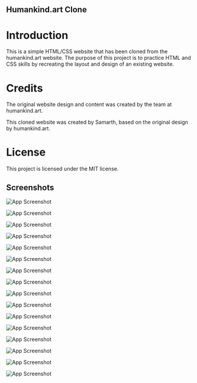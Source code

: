 
## Humankind.art Clone

# Introduction 
This is a simple HTML/CSS website that has been cloned from the humankind.art website. The purpose of this project is to practice HTML and CSS skills by recreating the layout and design of an existing website.

# Credits 
The original website design and content was created by the team at humankind.art.

This cloned website was created by Samarth, based on the original design by humankind.art.

# License 
This project is licensed under the MIT license.


## Screenshots

![App Screenshot](https://lh3.googleusercontent.com/pw/AMWts8ApUyA-AOq-mxxqehcWAObJe4K1nMCbpw-XwyFSZ9XepXCuCrdskG_SrcdDtrY-4tCoioXIsvlkEbyZwAs1KxEl634ejhZiU7a2ytsnZQvEdPPTxKQ3s-Z9JmBLq7yUk5b1e5z7B387TsOP4Q_r3CJhYBTSOZTZfvZ93GI2r6UEwQrsiN_-5_mM24jJ7vms9QgceimqWlpPElaBAp2Xmni8QUmGcksf-taMXH-JOi_xPztBItg3nko1DvoJCGw-MNVQza7lUG1lHVCfJFjFqJ62sWKNLcDx-sqPRAmt-JJWvrxFxWkV9pyg3N_TOcUHiJg9pI0YsniSO1pYPQ4urV6H3kVIDlkSERuZtVLbiXiMmR-WoZhhTK8tjYwwzRdhvcaW1ZFy4xm_ditbjghfiCtFa8rDwndP3Q0R-Cguq7cgLICILvCahHroSRZnzLGg7cHDES6nps-_dOAhTITIfH_M99HTwX3R0FTei-wKVgUYzkyii-WWL4lqeBOu8sVUy0dVB6VwFqRMUDgHbv3rZLb2kfmm22gbn3UYkzuJlPegUdbeAop4DMYnu0VVT_122pgp6-I7FpY9_I6nUELbcbtIMVB3el24zkkoyS-sRz9pQj6gjQnFjq0zRJctkWibyYi4--HId0c6YWamkBr1FFH7WigSLxenrvbiRrWheEdFiuk_Ypfy3nPV6T04o0joQvSpuOTk-2Rh7tFEYFPXqf6S13fRsmUqxZdQy2IHYWa_GoGm8jyNVI9Tcb3h-ENPWf6GG--nbuLIJkL3a2ZwuJIpnewMtB6rAtCzf5YFpc3KP_TcAJix4C6teYQkBEXT7utp-jo0-ONYMwswd_pH87-KDkHO91CVK-Fm5KkxbX9r4xZHv-YukS2S-SnLluRbe43bdS_CjAMyiJ0fDr5TGc5vVw=w2284-h1522-s-no?authuser=0)

![App Screenshot](https://lh3.googleusercontent.com/pw/AMWts8AGrhQPibEpkbmJDCMTgYjwKfu35qcvDUURdbgc3JJCOQKTCa4zEgDN5sSR83eOORDYYjY8c1ApSiU5q_2cYF7HR8MbiQgrD5kFo8iwueVuqhL6M7PccxLWD4pi5v9IsQp5ZNzy91hAanaWQN7Ypo5eXQya6KA-ZkvgAhTQcyW_W-UI5jzeQgz_VjgzqD10baynzY7kVzAXrBAui3TRSoxELUbWxSZXjbEFRsNcxlQpzYH4ham7oD2qJg6hD-CClRuY_iNN9AdQbKVHzZewISepcEqaqtlt9bmsrabQts0VJ2sVO7E1qGlOyg0h8NdULegFjtMWzp7EanVzFowgPu0fxrho2B699R7Y9Gu156hmY_UXBG58DED-lJ-bt9wSeX5BqbqpGd9LrPdgij37DPaeCC3ZNFtJRwnR2MziYqrOgdslms1G-Yw_rHA8wdqKfVZNkHI0GlJ384w76cU-SbqtZdyHmxsqC5g1q8dRXCo1VEgILYuTSCBbch0obOskDOQNaSTQ_NRJBpXYWn469qDG5VVsbhdGswzy9SjRBF-9t8yutjSwvEiqgoYmdwZ2NiZiNjq9lxF6dLIph91Z3xmIPDl-opVptzOy7wox33Bx1NSof-Ae8OgmUZ32NXC0BWA_HqTICv3yR7rnMU8PxLZHDtiW6OtJ0J4MvagiEEUHHnN_MMIW7LqjIsuO5TGMdamFRN2xvlfmlme4g8mTOga1Aey53ZDCGj3GW2pVGEs-vocLh3FyEGJRZP5lKyKY8ljTx5g7GRsRaSW8sLSJr7eQwfiJ0rDsYVogG-8kHcHV6BeXiY5wBE6RWtaccDSsi0nWxwERc_gesexrRNtjWjfnhHmh7NPtnNNUx-FjUOlRBPhVDM70AEUUjYeC940H3fI5ZZRygBxYpjxxrPYt-hRMXw=w2284-h1522-s-no?authuser=0)


![App Screenshot](https://lh3.googleusercontent.com/pw/AMWts8D0XNpRfvGjDbhQRTtQFHqml7lAYT1AtCLssYF1kztpH6WPdQpovnEYoZ0bTd1W_WysAJIdOP9W9GBMol3ZaMjPgSO6nUjUhR9fZhdgwwbi38vj8mhnvM9dVel6_SM2pvbJ_N0fYZSNr6w5NWvcnE7m4xnx_df8Yk7vTtrB3oS4vVFEG8u2IHouo-5bRt9NWC3MQ8hTGHn5NlNnwxN5o-bjGaPHuF3UtHtQEeb-pOT3jN7bHQBX4p8RzToPjy4YiGWs8eDfV1R3fFYf1yisMb2--wwS3CQTr49KmA0I3GDlwOnoXo0j6hgMJfFpMjG68mV8aH89CiQSKDN9U6gBTrfkdjDSbSt7kwYnU3GCEjIUgIcMOlpaHnokJAq3nvBR7M-o33zpaEyYE9NQpVQP4e8WB0yZMUOrQl7y9dJmEHev7quxYiebNTIsX5XqBcgwFuJrxoyForB5NvCik6UZ0rtLpwukpqZTgKF4NYdTw7u_oXMKkfmuSDHZTy63sypaBE9AdkTauZZk4ujK5woenXVrW260B1yij6bMHLe9ECRE62uK4u259MMCZP4jehSgzExZkSF6CkSJ8Vv8dPhCVkSsbX3hJhnUVcj6fYtBSp2ehqBQzsg72miFgq1aXDXwkMzcBIUtK9pLn1D2bNw76qrEhUxCuY7QCkAR1Ad8yehOqtsaKY-qLqiBn3mRuSTGSXQvoefU8_tYtwyCU2g91uafUijkPPRyLF4-AeJdqnyF9Q9hIjpfTGu1epuAiuUh-R-rE7tNmhcf__5j-JDtNHBsDkghslo7CF_HluQBRJ_jYBffmJSUtO_NRUr_pS4eV4mxnvz3sq8xe7s3zf3vLKCp7OYWwE-0Rjg7NxS_9UswyR-6CJ5G-yFtg37jTcXfN9wmKhDYfNoNy_-rbEvCXirMmg=w2284-h1522-s-no?authuser=0)


![App Screenshot](https://lh3.googleusercontent.com/pw/AMWts8Dd9A5R5Xiv0vE_3sGBDRhdltXEKqhVyHB3IfoiH-F9ZAdKNnTjrhFY4AEAnfHkBFLEV5ZJgPyemCIbBYrm1klpx19TGmRUV1wMn77nNhOgeXadPSOG6X985JexFvRrTL2nVJ0HdC3w52_2bIvcot0KEPw5UljfSoCK8sBGSBgxd5Wr8ykuIu-3U0WSXfyDzS_NYX9JtVrkC-lSRKQ4sqRdq2XTEpvlh2GtjEne-RUAAvBrFYGZAOe8tbuwHsejmNjELS_WB6AycH6ExOI6q4DM4odo_cSWN3nuW58yx9-PZalJP0Aaw-AH-SXtucQYyaMYeT4xozE9StDD8V160YmcF2sQPbBqV6P2W-wTy8Y0-v7MguoSgFcp71gUF5NHP1SCXCJ9VDuVosFttHmNEgqiR-iAL7CpMOBZGz5RPWlSQhriPJhvGCY1MBn5PLgwBdcKbcuz4ZDPSHa4gG-1zBjVxldd49uZJdbjpcByqJ1z6Ty_3pLMi1wGd5W8tszrIp8-tiFKc5YU3PtlS2oW0Dt5d-MxJicSOIH3J5eBfsLzkdWKFfzgE8yuh6h85CKwt8nWqsT2EPEOMa1ZXGeuTINW7n405Vn0Y4SEqUDyRi9pMHz9CAh1TOk4oFhB88dqa7DifT_xEMwRDvQW9iUJAh-UM4fyc0i3PRxTz3o_jFvHAJ4YvtjU92pLRi8-OwQzTdKRiEXVTrms6oSentA0jYOSgck6CGSOoldEx-nhg5uxly3Cwxje1KyivZJ0tBmiUMzL6_qGR2g-PkrXp96jmqwBI3YcTqseiSVCzo_cFCII0wyTHxLFmQl712HT8LDujkVxt28IBNQ9EXeZaVnYzQ_SMdHb8xvYqGCw6uf1Yt48GvxxNHH0oXnoNISEKh3i_6kL9hIMZ5AwVZCvQkkwHea8rw=w2284-h1522-s-no?authuser=0)


![App Screenshot](https://lh3.googleusercontent.com/pw/AMWts8Bk7o9WJiw4duy119YvU4X-gfzPtfRc9bW2Tw7xPmJgtDjl6pokQ12DhMowMzXjXVLtzHZPWfxlm6IEm0n3GBMBFy3CXwVT3xPBPvZbzYsM5w_MGwlsOvDHQ52WeHF2hmcSD188Fclg6f5_GWyr7gmZ8btqONWjFBQ0npAs3vU7RL8AidizrFmhCPCq03oiLgDKyZJ4I6OE1p3A-V_hwZBLuPncqLX-7axoVrYxXCD57Jp5asi86lu-WeuMJPCSMollrwM_oRAip9YYEhMvtZRHa9Xv_gD-LSlQJs5TXasH14lWSgo0o9hFX5tpNJFaVlPpNGNTGqOj5sk60RHxd0w7c4EalUz22zV6icFlISeDNw5MEo9s0wjvEp_j_IvgZcLifo5ZZsiDGg54_L6zw17m9A4AM87WJdOn0XPnzlpQFb5MamKpSKDcOZZQhEQLWEMVVLSHNtoM5JsmIPAycIKP5gUu8bzScEz2mKftN8z2sCV1dDu-ExwVTKJfWc63ru8sQjtkWzFKgVNVuS85BPhvXyJ29lAJ-pJbgdQP5x4CRfH4cep93kkrVbkQOiC6_MsLWWgiz4Vfk4t9zqKEhViATPYt1z4MNyzZgX13ZV2haJDixIHMRf_cLAZZvKVET1OKh5K0UUm7EcpfymXLJIt03lVmB-_O0U3LRa0sCr3z78CGHA_2jSKTA0Jl2zrM03kEbVa4O-4_vK80cpFSKiNI4w5DOY7qv_sZ7xMFOwOPirrF8O_4BH3Y8rizPYUnHnjzwOhT9sLsIumSkBmpJLa6lM3PF--g2wu5-EzQXR7hCJSVG1kMRMTVQj1AgHaS-hBPHstI8POtoncQ3RVYHOVkcayJKZqDEWUixo3lY4dmb2oH2DigaA8DJZvPfkz7Du3l91el59gXD_EZgzKlMmpIiA=w2284-h1522-s-no?authuser=0)



![App Screenshot](https://lh3.googleusercontent.com/pw/AMWts8AYzabRLINscoPC8qMpGRRvab4KSuKQc1zikvyGwQNeB8cERmcRtHJRAXvJRwZsy1XuOHtyL93JOE-GBknJzs15PJX-PUjedi9euEZE10avfFYTAgIimHQppfs7VPNjE5RiNHmsmzfFHcpo3yaVjhuRB937JfBMwq5yHf_1yN-l-WfZ4m8WblWgdiSBJnk-_1okB8sWn0EzytC7oCAW-vN-tbVMvSDxd_0nG6EIDADdB3J5cJOJHNG1fpnOr9v0nDXbrRwMksaTJ4KLhAED5lTzNoUh0NsHJ7osNly0o83Y1fNJdamvsWKI_Xciqd7Ik4-fOaebapa8v5M-aZAmA7ZSR3zHM0w9S9aaOL-4-BCox2fkkrq91X3xwTCVeU1Uqi1O8iIfH37QfSMPNKGpUD_Dr5AhjgspFfglelvrUyDQULt7rqhr4sqxzpHaJCZWDbAvD6l3cG1lb6FRHDa977o5FjHfm1p-x2OUldAN6oTOZnKeHs1h4qVLrclmpfMcUjveMyyouUOF9RCyF5qM0-yWgBU1us_G7hYLGz6WqkcMwdCCw-09lBadyjMYrqyRPJKasGagruZrnrmy3NFTYH1V6uTcDapgBJisJ0g2nFkZUOvjWOnkJRQolioXkoCYN0Asy5rpXZVcos1wtF9-f6AMwSpMOYf6UQWAF52wKwGGqYMwyPhvTFycmvkWeva6fpyi-fTxVAQ_7Xz4GxWa7q7S0e4FoIj8hbG2RpF7gO4k4lfG8ABj62MCyGz099kVxO1QbqdfTjkmWaoOJ7bPQuB6nYJpG8f5GAgBa_mJcONmnVDiiXqsZxHVjsBFto8IQ-b6_uCRHfNTf4OcrCr7NeDaxM21aHfdLQbsnx3WOyLcgq5SEo_AIXwiGnIVC7eHqn_9AR8i3FlqwUHRNkv3ARaWRQ=w2284-h1522-s-no?authuser=0)



![App Screenshot](https://lh3.googleusercontent.com/pw/AMWts8Dr0T6Rkqx0bVn8BybOKMECbIpnyzGF8MDjWP8F9P0nd7h-FCEMcq0A6x5KCicSTyJdCs1qC2Yd0Vj7YY6wj1Rfrj9y41dSfPygIgE9rNuKa4DrzUi6eDY3gZyHKq2IJSaxCr08gsFAy1WMQ9pNGZFNYB7nGbH6glONiHBl9bq_6zI2QQ35k5yXKXMgr70c8LrdHskQ1oZIEY3mIcIcwddcCDKiXlOMVJLaFFaQBkgXnIvfWbGbGtGU4SXMfin17qc4zMxRMF-tzn68GtSKpstCOaSC7dxvDBgOEZ2i5HIATCucazhpDMKc7dDXfCsAifCEHhGOSKXPMgP9CiwmfbIMF7_YkSLclb8odKhsEE8mGavlMZX3OWZZ1lyWtBmtZBikiCcoL-Iea_Vz37Agzhvp-8am4SNVcFfJTorVv7o9MWxPEB1QRbYqX5vu-gmcS3XzgTrUzG8ZVSJTQ0Bgi-a7vjT2XCrNpGxCxcS3x-u28Ttz813AldVOk0RP0HeQAK0iEb8U9XQTRLl7d_A0yv2v-zw2T8-jMnX1fKbun_wMu0Chw2Cl_Rech1eZ9vRUzh3j7Xng9aGDPdn7HT_nTEwgjPbaljnltumPV_k_yQZV0yp_mS_7hCMx65RP62qsiCm8EBeWF0hXK1r9K3zxei-L466HZpPQHsVPpA1r3QflZslC_uWK59EbC_NlvtrJdOBHykz470hzWoEzZqQsjbTImwQKh3Q00gdmid2UgfUoy5Hb3RGSp8PmQq1NqxeWYS7UjVrAB4r_8CTLnjToBncLiei-EoU86_cvd1xupI4VlLtejrSY7an6hR60m7tl64yVoAAH7xMvymMCaszONthMEupp9DiK5RnketWZNHEWpB68JE9ySLV252cahsdD7XTTTt0R5S-gNp68iyaVBvNLSg=w2284-h1522-s-no?authuser=0)

![App Screenshot](https://lh3.googleusercontent.com/pw/AMWts8AE99aKSL2-L-0YhlnXHHwETW755-J9XiDp7Rx8wcvGT1TFz0NWGhagX3nuwf9XJfzuIOuKvCXpcaFJ6pr3z2NaHE7aR1cQmeb13HNYuoJ7isDXIgbHDIlUvSfpN3GU5TbTXaTu4NlBE41eKcRXBdm_5ceTaAzatmoKHaW83Y5MCvu3smrRvy61urMGMaRagP2JVHF3APuTw9vNVtJkZOLefOABJfS4Q7VJBMSD4Q9dIazN30nX3ZD1yFh735cQxjd1E-5OezwHBpPFrLGm6OeNbIdxcA6Zie3XdPrYcQvgSg5dxVqcj--l289h5kySwkdyIQ3EgCpfCq1rZZbp1TYhygF9Sofk6GZE8WH05GUcU_elr5iqYcExf06Q4d9WXhWJjXJvZlzq1i_r-s6UmT_mkO0xM7Tel5m7V7IQ5Fjy7-2ntbqKUuU1bPSEsVwWeWaQc3tmXG6KovQCw-Buzed8zid9VtAvr3S6EgTzjQMk_2Vk-xFtdGcb9Jo_xzPFAP-1HahXg1XTppNbA3Qs_hyhSvzdzIww9cg4IoCkWq1o__SbJbcX9RtzZ6MAlWsb9JvLs-6_oobAFokaKaVXWp-1YV6zXgvWonWdegkUH_a1CISXn29kX1pzO2JXh5oxWzQggNCFA-6-uHLbELshiehcSnUoSc4KPau-wVeEPmzKVDq6lpAfR3P1Ej-w5ihLC385s2qDU6ESMj3WN5rTQrj_BYoFbnneP7WUQXo0xuMLJZPvsJ-AmiLPc5dCusTYtq6Vgsr8_ew3VQsOGPVBY2PdkGekS0_9jK5irGtJXL8givQS9zCfIrLYxylnpk4FQQU8EezgjtvC_VAR13gVdMCHO0DeXJF2buImSztDZL7lTkgKB2tHWAAH57W1L537hI_q1WrrbKOsu5lCrYwLjzn1Kg=w2284-h1522-s-no?authuser=0)

![App Screenshot](https://lh3.googleusercontent.com/pw/AMWts8D2B6i1O11rX2_ved7ExdTQp8lWUeeTbdC_qTKG8GDtyxMyCBfnQYiOt6zhPnbjwquI9J_ljR4fN1Q1TGqAPsBu89nYv9WuQRnhqA4upg86HSYkzGICOq4ovkdWHB4b8jq01s0HtJ-IDmlqVNWZqzmmM6Tql5eT69FPe2oe49_GoHzbh7LNXz3x3TRNYJ1cc_ATm83syEBkM2HKzDjm3YYv6MbUOWnaiIth98SJZhm7xS7LJJU32UZbDpF9ZIXx0ncx4GTx_0NNBqfoBeFoFel2MvkqOk4TyZccOvlNd5oGve4qjjbgGQTR4IrzuAofmkj-KlqEimZIIPbNPu2DUAJoxmc5T5L6kTjsipU9lia6SA1J6-AuZEnbrxXCwUNxCt_L9KAS8vIMT8alTvgJ9zX7P3ZkOTiSMMH_CkVbUKPWrDKCT6RemSl3KfoqJoncDveuYHaDuXPkfdsGSasBKC5hhEYkes2fNippyO2yAY4C_HEIsAh0nngV70hklM5SnUMCb4RRX4zHvNEsUs-hh-Wr6bDqGc8mvZjw7-SuM654dKnthD_LF03g73450LSR-peJksXvPbjUGeXFxSR5mPYcbLopm6pdQ4C-1GUwpRKnEDHSJRNFR0a4sr2Sb31Ox9H7swBpg7YCtrlsAj-N5asEH1SPiZx5yhoyagfD0taGUXoTDCxdlW9uv_yHemcxu14biUKfGHjtCvfRPRhf4_Rx_IcHR75WBAAjBBuXr_A8oMkWsxjAo0pWp7wDXx5p_s5P7VLaOS2KoMhr0vpIxo3LT5tC7vzrpPfJGPRYntLUBS4xJvO7GYwRSn8Eoqg04ho3C4hoaH6JyTOjq0QtNCT3_EQ8sZRKDpKrs0NTcsMiaxzSMYMYqoKG-pfzx_6dAIEYKq95xFHLHgIDGPKky5zdqA=w2284-h1522-s-no?authuser=0)

![App Screenshot](https://lh3.googleusercontent.com/pw/AMWts8BubRDvBSmohlbWsPmViJ1z-BB2xp8R9to78K0wyLiVkmXEgfw90F0H1lijxjyho3YnITk_8WHNXa3MK5EcPTYxLlWavUnZaMDbqyjRD-HErbsrMYA_kRKGpL-8Ns7LqeuXyQf56f0JmmPMUlbA3o1HtsSCtX7Uh2mt1BhAfhKpACDyKsjUadCRiLgdnjxZ9lk9zyVrAluHfXPMPSZCwOb34LZ9NSU3zyVtYy9MzG1VdkpEAL16eQEDvT_t0gMG8Z4rZoDmEx-k-1g8klRrhUpt056UfqL3mDaErn73qqrijZXLI4UuNBWleCg9g_uET2wztYdtn09L3E2e7YoPGRjBegtjSkr9XlJULi5R4iV-A2O_hTXm47Xvti5RVmBTxmNkCKfvXoXevoV3fg4V6e_KUqDLng4jOqiQXt71S0LQ85fykXReNvBTMWI5nSByzzTDc4N2kbI8HFMvDuUjZgBb2yzlptIi2gQayS55OpWsHod-P1dovZdAdD9PYrlC0aenz_RGl9lLOMAjmYzfQEcTpfqQ-P5V3gpJRycgbaRoZHYDGevY6yTN-1b58uhvTIaL8CDAuEPxhAUKpPULDvBOwo4xxEIgf1Akputu6xmadKkuLnhSEmUk4trwI4DbHv-l_hx61-LUCgpxOJ-a9tY7Mjba329se7eI4YUPr2wpWqEX9l-pVpSw1WXI-J5Kv-aC5DNPevUMZOLQkT-KE5cUwjfH6XcmXNpaxb14Gv7DX5fibxgJpnN9diQHNEKXtg1BJVf4vErUZIWsxl3dW4yTDPRqWoHxQr6jnqWspZ1RXEFfo9SG1PBw2jAcQCka2Wq43okY2Leon7I296SBWaFKmLaraaPatToEUG2_9w8X7Nbj-eOR3d2udWka4gV4SqVpifW2Y5hbuR_8Fv-q4bd-nw=w2284-h1522-s-no?authuser=0)

![App Screenshot](https://lh3.googleusercontent.com/pw/AMWts8BEDrPa4LLS9iX9GCN0VSMYitIDJRkmI5KqVW1ZSBiyrWpfK5Z0lGwVfhBBXIu_zYeTHBwmPM5Bib4Cq7ABjf3iqAc34GeprC9_DNHky0juKDkbAN15zETk4Thn7CcqndzCkGsUH1OrMtq8V0DxtmyJlrvA3VWNaCMc3JutEMKQwhxZOJCn5GUrEfV_24LVugssgz_zK9TevYHxh7sIM1eaclqOewFwbPhZNXPioz6KfqseRnCXGtRCl0ZmSGmtcd2rddvZXnTvWwYMLgFjLMG9Yvc5g0yR31cRgCY8de7_fpTpWv1_DyR6tjih3RrVoa4UF0yUa6JPwy_mXoHEvG2ZufN4JTAMDXPv6IJ7HRAO-oS5Am82xr3Q1kth9bf-nrKqhQHEczMNPVt4NX1OVcQFLyXJ5xRMKKSqd6blXCmMByLxfQ5reMbEV2d1FQW92iKf7h4gI2RyKonKvfNGcyBMjv-isRcwmlBPyeVXkFM0C_C8Dm8lYcadlU7PFk9bz4RP3Ufgap8FXJKb_LFhnN7RsAkeCuh5EH-E3wugwu1oE3EWTma7CLJgUVPc6MqTWtXGHraepgzHUHkrDlsxi-lnNgsxzLtt0UceGJlyE7TCNqHHL9xyw8KYTayJ1PVkaDwBjxbgBCn68BWjfG93x66ec_EwzYdcyaHMMgdvTiizSflskVJVeH9wuILXhndKPV41Bl5b_QBvA-vcfhzIl1nNb0yM1xHTKUS_NCRD8Dre_8YjhNBMNeYC3GvkVlGwV-IUxjXc45OU0WRJ9XIaQVnpu0YU7mGGEmjrZ1dWFvyxdaZnm8j51SkrfaWAV0mTBIU5uk9l5DB58hA0YDt-u1q9798NQfk82Ul6aHVIVnaZtDkAkwFL-1Q8VQPJNe7NPH0OGOzNkXWK7-WVoKNeZMWIfA=w2284-h1522-s-no?authuser=0)

![App Screenshot](https://lh3.googleusercontent.com/pw/AMWts8D2TR0mH7EUAItGCM9XsCpTMUksBMROiX8iSzIAeYJkx1hpuoMNjlc-1FwOMtIiMT-0JwrgzNf_DQnXVrF9xTIEaGFwh4vE5hDT1unUK_7VpsUZDGXPDmJvWgPliuE2aUgcWxG8m42f04fEv1XPug67PeOAL-icQuYfR6WwsM8ijEPFeK8jAmIibnBTksZhYjYJtcHrK821oMV80ipqdbyGzgDBuOB0RLQCWOB1H4oFeLAaMvYtj5XGfDy_5YZBd1P8I5Lk2U-g5G4TNSuAM0UZ48GMnKa8OzDaAuzM3iiKssbVvKZtEoPpkB928CFEb4UyxUWAQKuXWrHj5VwDtkcNKqQ8aEC6OdQ-6Yjwst__FjYhM06MIDNUzgda7IL1PapzRKqbnDQCKhUoo9prTTAmP-LOwpNE2OYnkTSZDg5jxDyHcwzMP5YEosg_Uqhschvta8_LvkEslZGlEYThr-Q49WVxZrzl6UBJg_4_yzBWGm27t_rhoTCEV-vriPtUM02KeUqLfczhwDEuq12WLmDHnh4hCZXXX4UwGs9pxpyUwN7RTHQuRW1XbAld_RW3mzDJkhjBWq9DZ1m0TPAb4lc45-g1w4hmsdWUx5rT8GnSnUsf75PubGNCvPFRYiDf0fhblZwwQbzKeow43M6hRg61ms-2WoBzgv7ISNqCuBt4EaixxQ9HxHSx144rHHHUWkOBuG8ObVeA1jOLymuacpg5_bQsxklyxfR74_8bwJFo9mRqQH12c3Mmlo_VjQuqYzuNWAiVuie-yG5vYEggqH4I7T68dKpwgnpbVRMGRUKoezKub3y7dl6xAOv5yIY44UDYb5NbXEhYwLtPwbNavoTo9Uiv3NLhjfF2XxyWZppcdKqKUfyIrjMMPn5qdDORYXvd2qj6gJdD5_45rx98oJUybA=w2284-h1522-s-no?authuser=0)

![App Screenshot](https://lh3.googleusercontent.com/pw/AMWts8Cx5Cehg9xv_74SCMhBj950exY2usWb3MkLZt_uWK6_DKNaQFzq5S8hR2OUKo90FPCFFsd5JfeJzHxJmmFiFSr_JL1BTQeOGI9LOYWkezc8L-mZh1XgHFekbxCJrJy4MXWy_6JAvlJWnzPs5Om36GLyV8x6H8yGT_kJCevq8NxDIgs11qQ0uUv_nd9UHwpXvBC8Nl2JNqCZ5uKwT60Nq7WjHFvNxX7lhk2XHrCocQChGx25Nps9uKfboWtUwAnsfppFncPJjhqlNNAM1avWtGoymn97FqXvjbjKOg5k6mOuuZK-5BFgrr6GLt1q6dJrRCtvxlplx3fJFg3raocg69VOd_iSpOb7qa-pp8Zk9BUtmDD0BMZ_RVRSZe1lk6GWvx-SzYw1H5boKKqH-X-j85u0ZYgQQBeTW8jzDHXYiKXLqm5r94PjEaQ2l68XYuh1J8KtN84DUhPL78BTNU1nO7T3TSpHwMhcKp3WcSg0WZxOiLfOd_KmdS5jaEu6xJN7EWuAMOQgiPboUbYzVQtvjKBsUaQNI8RmBJP_MiRVxVbCDTbAJIY51wuGxJp98LeoGy7CQfN9dkZ0NISrJOGKpa1Kcq8E9Wsdvg8elYbETOxRuVG2wlwbYM7W0VS-4GPTRfto-Q8-cCmR3nolTABnj-LdYsdzCH479Pg1XFhup21fialTRD-8U4Mk6EK1YWBfeib_nVIIeCR_4cdbEJlrGxupW7bbPXSOXPHMdUAspC7-BpCp1OJtnLb1HXqD42IpWpipJDtCBp-IXNtcdEVCr0wKgohcEFYwew9Z7z-l7mszIDQG6hUVlNE88dd0zDWLDmQr5FICg3cGmsX7hplLTpspNTGPKGonkuk2BA5F_z5OI8CA51of22GXBGNNDnofHaVehGQGLI0snlgVfTmAuAUE2w=w2284-h1522-s-no?authuser=0)

![App Screenshot](https://lh3.googleusercontent.com/pw/AMWts8AHL5lSIWixmGAlQEIp3K3TfWcsOkCvAa7H0LUfvuR4wEDy-xPuY9KkyT7yBWqXOE9bOfPhUWUsiaORl2O6LA3ZysBgvm72_6D6IBBZ-ZCnl5lROC2MELtE2-OY3oPDRUGWZepObTVgKWTPVLL-qr6O6jgTC6Y9HLPsyboTdD9YZKtqyVyUNkWVlde9fpssPpY-FC5SOXY9lFeKjU34wKC79nszNXMi2lYz611AtkUL6SIr9Hd3oe4gnvdmfXHZaL7C1nb90oW7US0p_IXcb_yQQqpM3QXxORsImDLOK7UBWGjjcfr0cvBlqCZKImDab4WkLOSs3qphDyhvd7WgH_q219LyDjfWqgS1en4n4PZGhv5Y7z0zwTecIYfcwiAQU4fiRvyP_NtyRQOeGUroVgYooO7frNsJGTvI_8gFdo_BPVbtRIW82l462nZEf1kIIlrcdMy3mn3LAYlygrCc4-MICcIkVgehsUWIRmYDrsqu6zwYH16VQFDp-fy3CrmlPe-lYe75Hn07rmxEcFXYMHt_GJdL5sjhTgL7LFWtOaD0VqTyZCL-5an_VW_5FuQqWZNoKk90KdeTryPDQehvmRL0ThTf1hyvxAbWnuRxL1InXNHnWfm6uW1ACIhYzoXVAYVyHvs0RpRKoEpSj2sbjSKIZrUkyxGmST3wTd1yCIHy1MqdsD8uSD3Mnsjq8xg-N8Mi2rJlGXjaS0la-9bZ0r1lo2xUGFmi7SL9vwte5V5-ZUqctYAMb_ztq1ScK_WUdG4BueUCGNQ9JVAiPbcSM7HZMnXKCOX3n3aUCuOcJ6e0MU1b_qV3Ze4gJTP31UbsH23ofm3P00jfS-K0mRrpkJzIo_Rpq2C3Bqv5uzyRs5O4WYPxzCWjOUpLirvpM5of9_14r4XbCrC0ZoiRsqYgT6KHBw=w2284-h1522-s-no?authuser=0)

![App Screenshot](https://lh3.googleusercontent.com/pw/AMWts8BMe6M_MOoaqMMH7B_ZUhkKE_jG5IENlPvZ8vUsBSi3RsxEiPGvg6XgMoa2J3dHFtj3Z8mJUsu2uV6u79H8fCyt4dt4va4oiiVbgn03IIpVYGKs_9tfuBwNkZlsr5pagbYFPJUvzJCkJJdV7Ike6HA9HfgjgbnIUJH7VdpHSRMm1qZipv7SazFXXmV2yh4dBftop0QOzLSbugShx1fA_RQfIlQ-qd4VwM8By8u3TeffhBqPXzwgLufql9A2caXCpLelbOyzK-0ezSYTnb_AAqzRWZoAMLcfSewqqpl8jiIpPMOrD1Wxe8vSRjeGVmWC5VptAgGlYXoZkVHNX3uu0ydKP0DrDHrDMSLJBw-xQESbuB9BuD6Oyo8PXMe7aFR8UJybebqOUwFxPYxgW3Pja95KEjJhwnyji2VriklpzjeurFrFPZPN6Ns_E3dQponQGb84KNU70OjlkhnfdbKe5bLyWmUICmSa7pkovkpC9dl3xcEsJ5VjzHR1zYeqviP33M29StQyZ-e6xNcW3sOyVZvDecs9qqSwMXMwaBY8h4C3-KAhcS_myMm2ndTSCe5mh7ehZSjUqgPFLkxdYAM5B4hI3nb9Heg79EosASp__WQC6jQw09jW2Ay0vMO8Ys8DzVwTUjLra4jTDrpp2asCW6XIQpxFXy5w9giTiXm38LEdLQanieM3bT4eYypfsOh2KC6NQE1BLV4PN1rRO5Xja9hNIS4dmf4kjGrMbpIi9OzY0Lr7uqZbphepDbw2k_eFp8n2X0NSP2-_50lt7_3pnNSJXVNSYcD_mPbkgiubEplE7qdWyf1XpeoPoeQzOAgKHgwl-cNGuyHyP1CplaB_NXY0t_ISqJYmoHRhl05BXmF_MD-nQJsK0UVpO0KuyR1o0oT4tu9biZ1BxnDAuZbYy3smsA=w2284-h1522-s-no?authuser=0)

![App Screenshot](https://lh3.googleusercontent.com/pw/AMWts8C4ou0l3hD08O9rGjq9b-A5gX-F8JsfKoQReohJtA8AKvRslRT-7X4q9Jvi7tQTupJg-Ns7BbWvVZICiyiXn6uhi3rwBMtztdAVj4psLlG5JqSMDbUdN5xTjjOzi9yK-hNZbOuQJxr3Rda_4gvD5RSv5n-QMtlDpneuTMmRolZ84-b7TXsVDiT4w71JEu9RkSMjPkVfSxBo85Qw8PdaJtt6HaShfCMhVITfdWpBuVJ9E91d4WnrQgWOB7QkzHfMfXe3Ea0mlEQNiyfQW4NZUGuv71bOtWJc1A6Uku8C5cn-VTHciwKzUx1NTfDgkzYf2a9OA-7CvbkU6cAJJxn_8TLmW-CUDUFhyEhBoL9SFRoFj2RQC81w4iXxsHAEk3oOrRCA6KoxUfYxckcsz_xSvyxqEyY_ddFfXVPKhglBIWcIzP-P3cNdnUeRZD8x90C_gbbmQcZJu1gEScxESuXTgCWZyLznVENKtFI4AUbBhW7zUlyDgd9PIdvUImKioE55MQKKrKy5AV098nH1Bvmll8C1eWJmVgTP8_frHX1djIH3bpyvweAueq4qoWE2d3DTVpa10xcS7xma38MyPvrwSeIXcFq8c4zyB2ejLEZ64YBcGTWbvn0Xmy8yO9xzHplCI1Nwk5v71jTbjFwbzJlr5fAG6cO5Q_v3I19T9Rbs3GiMGpbXkngOrSyWMRh-kXgUPCEwoNG_eeoqhwo1G5Qv94gS5wMBbqKPRk4srl51rYcQc5hASqN5dWuAB92vPR-l0Eq6zv_Q4RQZ_7Q8tiTRCJuZbI4Y1_CH8LBiJ2RBb5MEu3LHLq8wlT9MENgZYTOrwL7KTzJ1d3o0aQT6almSkL7OTxjwc4cFN7ycUnhi7-GklA9jBDUmjSB_gCdYDXghwwTIJOKb1biK1Ms9SDrQbErfBg=w2284-h1522-s-no?authuser=0)







